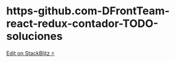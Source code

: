 # https-github.com-DFrontTeam-react-redux-contador-TODO-soluciones

[Edit on StackBlitz ⚡️](https://stackblitz.com/edit/react-81d7xg)